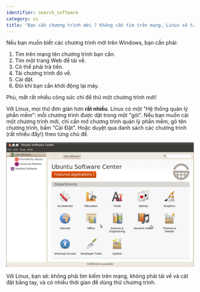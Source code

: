 ```yaml
---
identifier: search_software
category: vi
title: "Bạn cần chương trình mới ? Không cần tìm trên mạng, Linux sẽ tải về cho bạn."
---
```


Nếu bạn muốn biết các chương trình mới trên Windows, bạn cần phải:

<ol>
<li>Tìm trên mạng tên chương trình bạn cần.</li>
<li>Tìm một trang Web để tải về.</li>
<li>Có thể phải trả tiền.</li>
<li>Tải chương trình đó về.</li>
<li>Cài đặt.</li>
<li>Đôi khi bạn cần khởi động lại máy.</li>
</ol>

Phù, mất rất nhiều công sức chỉ để thử một chương trình mới!

Với Linux, mọi thứ đơn giản hơn <b>rất nhiều</b>. Linux có một "Hệ thống quản lý 
phần mềm": mỗi chương trình được dặt trong một "gói". Nếu bạn muốn cài một chương trình 
mới, chỉ cần mở chương trình quản lý phần mềm, gõ tên chương trình, bấm "Cài Đặt". 
Hoặc duyệt qua danh sách các chương trình (rất nhiều đấy!) theo từng chủ đề.

<img src="/img/synaptic.png" />

Với Linux, bạn sẽ: không phải tìm kiếm trên mạng, không phải tải về và càt đặt 
bằng tay, và có nhiều thời gian để dùng thử chương trình.




